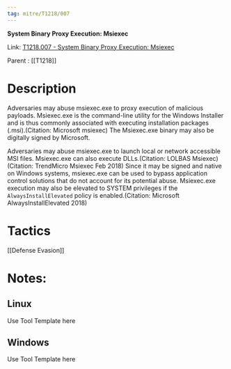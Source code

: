 ```yaml
---
tag: mitre/T1218/007
---
```


**System Binary Proxy Execution: Msiexec**

Link: [T1218.007 - System Binary Proxy Execution: Msiexec](https://attack.mitre.org/techniques/T1218/007)

Parent : [[T1218]]


# Description

Adversaries may abuse msiexec.exe to proxy execution of malicious payloads. Msiexec.exe is the command-line utility for the Windows Installer and is thus commonly associated with executing installation packages (.msi).(Citation: Microsoft msiexec) The Msiexec.exe binary may also be digitally signed by Microsoft.

Adversaries may abuse msiexec.exe to launch local or network accessible MSI files. Msiexec.exe can also execute DLLs.(Citation: LOLBAS Msiexec)(Citation: TrendMicro Msiexec Feb 2018) Since it may be signed and native on Windows systems, msiexec.exe can be used to bypass application control solutions that do not account for its potential abuse. Msiexec.exe execution may also be elevated to SYSTEM privileges if the <code>AlwaysInstallElevated</code> policy is enabled.(Citation: Microsoft AlwaysInstallElevated 2018)

# Tactics


[[Defense Evasion]]


# Notes:

## Linux

Use Tool Template here

## Windows

Use Tool Template here